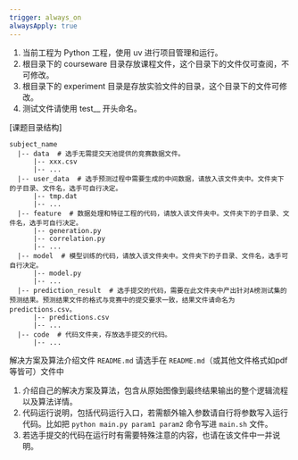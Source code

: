 ```yaml
---
trigger: always_on
alwaysApply: true
---
```


1. 当前工程为 Python 工程，使用 uv 进行项目管理和运行。
2. 根目录下的 courseware 目录存放课程文件，这个目录下的文件仅可查阅，不可修改。
3. 根目录下的 experiment 目录是存放实验文件的目录，这个目录下的文件可修改。
4. 测试文件请使用 test__ 开头命名。

[课题目录结构]

```plaintext
subject_name
  |-- data  # 选手无需提交天池提供的竞赛数据文件。
      |-- xxx.csv	
      |-- ...
  |-- user_data  # 选手预测过程中需要生成的中间数据，请放入该文件夹中。文件夹下的子目录、文件名，选手可自行决定。
      |-- tmp.dat
      |-- ...
  |-- feature  # 数据处理和特征工程的代码，请放入该文件夹中。文件夹下的子目录、文件名，选手可自行决定。
      |-- generation.py
      |-- correlation.py
      |-- ...
  |-- model  # 模型训练的代码，请放入该文件夹中。文件夹下的子目录、文件名，选手可自行决定。
      |-- model.py
      |-- ...
  |-- prediction_result  # 选手提交的代码，需要在此文件夹中产出针对A榜测试集的预测结果。预测结果文件的格式与竞赛中的提交要求一致，结果文件请命名为 predictions.csv。
      |-- predictions.csv
      |-- ...
  |-- code  # 代码文件夹，存放选手提交的代码。
      |-- ...
```

解决方案及算法介绍文件 `README.md`
请选手在 `README.md`（或其他文件格式如pdf等皆可）文件中

1. 介绍自己的解决方案及算法，包含从原始图像到最终结果输出的整个逻辑流程以及算法详情。
2. 代码运行说明，包括代码运行入口，若需额外输入参数请自行将参数写入运行代码。比如把 `python main.py param1 param2` 命令写进 `main.sh` 文件。
3. 若选手提交的代码在运行时有需要特殊注意的内容，也请在该文件中一并说明。
